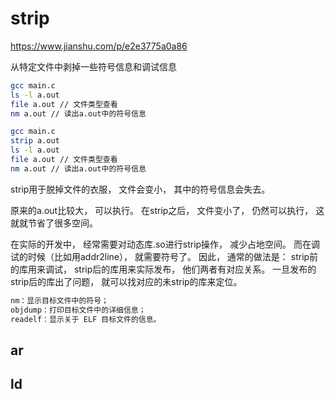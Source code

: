
# strip

<https://www.jianshu.com/p/e2e3775a0a86>

从特定文件中剥掉一些符号信息和调试信息

```sh
gcc main.c
ls -l a.out 
file a.out // 文件类型查看
nm a.out // 读出a.out中的符号信息
```

```sh
gcc main.c
strip a.out
ls -l a.out
file a.out // 文件类型查看
nm a.out // 读出a.out中的符号信息
```

strip用于脱掉文件的衣服， 文件会变小， 其中的符号信息会失去。

原来的a.out比较大， 可以执行。 在strip之后， 文件变小了， 仍然可以执行， 这就就节省了很多空间。

在实际的开发中， 经常需要对动态库.so进行strip操作， 减少占地空间。 而在调试的时候（比如用addr2line）， 就需要符号了。 因此， 通常的做法是： strip前的库用来调试， strip后的库用来实际发布， 他们两者有对应关系。 一旦发布的strip后的库出了问题， 就可以找对应的未strip的库来定位。

```sh
nm：显示目标文件中的符号；
objdump：打印目标文件中的详细信息；
readelf：显示关于 ELF 目标文件的信息。
```

## ar

## ld
